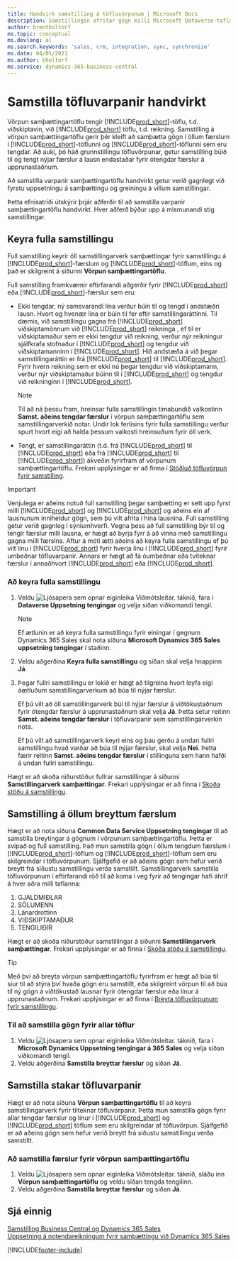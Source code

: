 ```yaml
---
title: Handvirk samstilling á töfluvörpunum | Microsoft Docs
description: Samstillingin afritar gögn milli Microsoft Dataverse-tafla og Business Central til að halda báðum kerfum uppfærðum.
author: brentholtorf
ms.topic: conceptual
ms.devlang: al
ms.search.keywords: 'sales, crm, integration, sync, synchronize'
ms.date: 04/01/2021
ms.author: bholtorf
ms.service: dynamics-365-business-central
---
```


# Samstilla töfluvarpanir handvirkt


Vörpun samþættingartöflu tengir [!INCLUDE[prod_short](includes/prod_short.md)]-töflu, t.d. viðskiptavin, við [!INCLUDE[prod_short](includes/cds_long_md.md)] töflu, t.d. reikning. Samstilling á vörpun samþættingartöflu gerir þér kleift að samþætta gögn í öllum færslum í [!INCLUDE[prod_short](includes/prod_short.md)]-töflunni og [!INCLUDE[prod_short](includes/cds_long_md.md)]-töflunni sem eru tengdar. Að auki, þó háð grunnstillingu töfluvörpunar, getur samstilling búið til og tengt nýjar færslur á lausn endastaðar fyrir ótengdar færslur á upprunastaðnum.  

Að samstilla varpanir samþættingartöflu handvirkt getur verið gagnlegt við fyrstu uppsetningu á samþættingu og greiningu á villum samstillingar.  

Þetta efnisatriði útskýrir þrjár aðferðir til að samstilla varpanir samþættingartöflu handvirkt. Hver aðferð býður upp á mismunandi stig samstillingar.

## Keyra fulla samstillingu
Full samstilling keyrir öll samstillingarverk samþættingar fyrir samstillingu á [!INCLUDE[prod_short](includes/prod_short.md)]-færslum og [!INCLUDE[prod_short](includes/cds_long_md.md)]-töflum, eins og það er skilgreint á síðunni **Vörpun samþættingartöflu**. 

Full samstilling framkvæmir eftirfarandi aðgerðir fyrir [!INCLUDE[prod_short](includes/prod_short.md)] eða [!INCLUDE[prod_short](includes/cds_long_md.md)]-færslur sem eru:

* Ekki tengdar, ný samsvarandi lína verður búin til og tengd í andstæðri lausn.
Hvort og hvenær lína er búin til fer eftir samstillingaráttinni. Til dæmis, við samstillingu gagna frá [!INCLUDE[prod_short](includes/prod_short.md)] viðskiptamönnum við [!INCLUDE[prod_short](includes/cds_long_md.md)] reikninga , ef til er viðskiptamaður sem er ekki tengdur við reikning, verður nýr reikningur sjálfkrafa stofnaður í [!INCLUDE[prod_short](includes/cds_long_md.md)] og tengdur við viðskiptamanninn í [!INCLUDE[prod_short](includes/prod_short.md)]. Hið andstæða á við þegar samstillingaráttin er frá [!INCLUDE[prod_short](includes/cds_long_md.md)] til [!INCLUDE[prod_short](includes/prod_short.md)]. Fyrir hvern reikning sem er ekki nú þegar tengdur við viðskiptamann, verður nýr viðskiptamaður búinn til í [!INCLUDE[prod_short](includes/prod_short.md)] og tengdur við reikninginn í [!INCLUDE[prod_short](includes/cds_long_md.md)].  

     > [!NOTE]  
     >  Til að ná þessu fram, hreinsar fulla samstillingin tímabundið valkostinn **Samst. aðeins tengdar færslur** í vörpun samþættingartöflu sem samstillingarverkið notar. Undir lok ferlisins fyrir fulla samstillingu verður spurt hvort eigi að halda þessum valkosti hreinsuðum fyrir öll verk.  

* Tengt, er samstillingaráttin (t.d. frá [!INCLUDE[prod_short](includes/prod_short.md)] til [!INCLUDE[prod_short](includes/cds_long_md.md)] eða frá [!INCLUDE[prod_short](includes/cds_long_md.md)] til [!INCLUDE[prod_short](includes/prod_short.md)]) ákveðin fyrirfram af vörpunum samþættingartöflu. Frekari upplýsingar er að finna í [Stöðluð töfluvörpun fyrir samstilling](admin-synchronizing-business-central-and-sales.md#standard-table-mapping-for-synchronization).  

> [!IMPORTANT]  
>  Venjulega er aðeins notuð full samstilling þegar samþætting er sett upp fyrst milli [!INCLUDE[prod_short](includes/prod_short.md)] og [!INCLUDE[prod_short](includes/cds_long_md.md)] og aðeins ein af lausnunum inniheldur gögn, sem þú vilt afrita í hina lausnina. Full samstilling getur verið gagnleg í sýniumhverfi. Vegna þess að full samstilling býr til og tengir færslur milli lausna, er hægt að byrja fyrr á að vinna með samstillingu gagna milli færslna. Aftur á móti ætti aðeins að keyra fulla samstillingu ef þú vilt línu í [!INCLUDE[prod_short](includes/prod_short.md)] fyrir hverja línu í [!INCLUDE[prod_short](includes/cds_long_md.md)] fyrir umbeðnar töfluvarpanir. Annars er hægt að fá óumbeðnar eða tvíteknar færslur í annaðhvort [!INCLUDE[prod_short](includes/prod_short.md)] eða [!INCLUDE[prod_short](includes/cds_long_md.md)].  

### Að keyra fulla samstillingu  
1.  Veldu ![Ljósapera sem opnar eiginleika Viðmótsleitar.](media/ui-search/search_small.png "Segðu mér hvað þú vilt gera") táknið, fara í **Dataverse Uppsetning tengingar** og velja síðan viðkomandi tengil.

    > [!NOTE]
    > Ef ætlunin er að keyra fulla samstillingu fyrir einingar í gegnum Dynamics 365 Sales skal nota síðuna **Microsoft Dynamics 365 Sales uppsetning tengingar** í staðinn.

2.  Veldu aðgerðina **Keyra fulla samstillingu** og síðan skal velja hnappinn **Já**.  
3.  Þegar fullri samstillingu er lokið er hægt að tilgreina hvort leyfa eigi áætluðum samstillingarverkum að búa til nýjar færslur.  

    Ef þú vilt að öll samstillingarverk búi til nýjar færslur á viðtökustaðnum fyrir ótengdar færslur á upprunastaðnum skal velja **Já**. Þetta setur reitinn **Samst. aðeins tengdar færslur** í töfluvarpanir sem samstillingarverkin nota.  

    Ef þú vilt að samstillingarverk keyri eins og þau gerðu á undan fullri samstillingu hvað varðar að búa til nýjar færslur, skal velja **Nei**. Þetta færir reitinn **Samst. aðeins tengdar færslur** í stillinguna sem hann hafði á undan fullri samstillingu.  

Hægt er að skoða niðurstöður fullrar samstillingar á síðunni **Samstillingarverk samþættingar**. Frekari upplýsingar er að finna í [Skoða stöðu á samstillingu](admin-how-to-view-synchronization-status.md).  

## Samstilling á öllum breyttum færslum
Hægt er að nota síðuna **Common Data Service Uppsetning tengingar** til að samstilla breytingar á gögnum í vörpunum samþættingartöflu. Þetta er svipað og full samstilling. Það mun samstilla gögn í öllum tengdum færslum í [!INCLUDE[prod_short](includes/prod_short.md)]-töflum og [!INCLUDE[prod_short](includes/cds_long_md.md)]-töflum sem eru skilgreindar í töfluvörpunum. Sjálfgefið er að aðeins gögn sem hefur verið breytt frá síðustu samstillingu verða samstillt. Samstillingarverk samstilla töfluvörpunum í eftirfarandi röð til að koma í veg fyrir að tengingar hafi áhrif á hver aðra milli taflanna:  

1.  GJALDMIÐLAR  
2.  SÖLUMENN  
3.  Lánardrottinn  
4.  VIÐSKIPTAMAÐUR  
5.  TENGILIÐIR  

Hægt er að skoða niðurstöður samstillingar á síðunni **Samstillingarverk samþættingar**. Frekari upplýsingar er að finna í [Skoða stöðu á samstillingu](admin-how-to-view-synchronization-status.md).  

> [!TIP]  
>  Með því að breyta vörpun samþættingartöflu fyrirfram er hægt að búa til síur til að stýra því hvaða gögn eru samstillt, eða skilgreint vörpun til að búa til ný gögn á viðtökustað lausnar fyrir ótengdar færslur eða línur á upprunastaðnum. Frekari upplýsingar er að finna í [Breyta töfluvörpunum fyrir samstillingu](admin-how-to-modify-table-mappings-for-synchronization.md).

### Til að samstilla gögn fyrir allar töflur  
1.  Veldu ![Ljósapera sem opnar eiginleika Viðmótsleitar.](media/ui-search/search_small.png "Segðu mér hvað þú vilt gera") táknið, fara í **Microsoft Dynamics Uppsetning tengingar á 365 Sales** og velja síðan viðkomandi tengil.
2.  Veldu aðgerðina **Samstilla breyttar færslur** og síðan **Já**.  

## Samstilla stakar töfluvarpanir
Hægt er að nota síðuna **Vörpun samþættingartöflu** til að keyra samstillingarverk fyrir tilteknar töfluvarpanir. Þetta mun samstilla gögn fyrir allar tengdar færslur og línur í [!INCLUDE[prod_short](includes/prod_short.md)] og [!INCLUDE[prod_short](includes/cds_long_md.md)] töflum sem eru skilgreindar af töfluvörpun. Sjálfgefið er að aðeins gögn sem hefur verið breytt frá síðustu samstillingu verða samstillt.  

### Að samstilla færslur fyrir vörpun samþættingartöflu  
1.  Veldu ![Ljósapera sem opnar eiginleika Viðmótsleitar.](media/ui-search/search_small.png "Segðu mér hvað þú vilt gera") táknið, sláðu inn **Vörpun samþættingartöflu** og veldu síðan tengda tengilinn.
2.  Veldu aðgerðina **Samstilla breyttar færslur** og síðan **Já**.  

## Sjá einnig  
[Samstilling Business Central og Dynamics 365 Sales](admin-synchronizing-business-central-and-sales.md)   
[Uppsetning á notendareikningum fyrir samþættingu við Dynamics 365 Sales](admin-setting-up-integration-with-dynamics-sales.md)   


[!INCLUDE[footer-include](includes/footer-banner.md)]